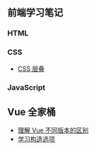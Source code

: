## 前端学习笔记

### HTML

### CSS

- [CSS 层叠](./CSS/CSS-层叠.md)

### JavaScript

## Vue 全家桶

- [理解 Vue 不同版本的区别](./Vue/Vue-不同版本.md)
- [学习构造选项](./Vue/Vue-构造选项.md)

